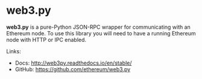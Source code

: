 # web3.py


**web3.py** is a pure-Python JSON-RPC wrapper for communicating with an
Ethereum node. To use this library you will need to have a running
Ethereum node with HTTP or IPC enabled.

Links:

-   Docs: <http://web3py.readthedocs.io/en/stable/>
-   GitHub: <https://github.com/ethereum/web3.py>
